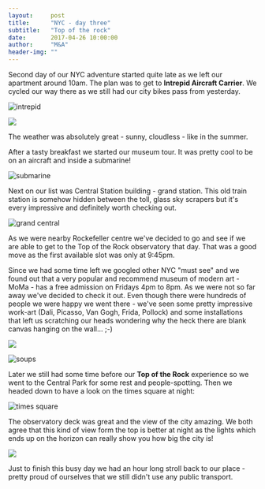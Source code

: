 ```yaml
---
layout:     post
title:      "NYC - day three"
subtitle:   "Top of the rock"
date:       2017-04-26 10:00:00
author:     "M&A"
header-img: ""
---
```


Second day of our NYC adventure started quite late as we left our apartment around 10am.
The plan was to get to **Intrepid Aircraft Carrier**. We cycled our way there as we still had our city bikes pass from yesterday.

![intrepid](https://lh3.googleusercontent.com/iP3q7BIWicz-8Grg-AKvYw6e_Qtds7OOQHjGh1unLJZ20Sf2rupkabKkBhADShpK0dS-VXysSr6FfEsXqq1l2YKyl6UccJe6GneJzWfrNbG_SoQkYoEej4pQGJkFQ7vrAZubNmk4d2w92ciDCsxi7nQO8oqx8QY6STU2fvRBUwCUUdxoBenwk7z8St78UoBHmtjQOst7iupy6j7hQEJT5CApaLENCZrzGj7kjcq1eyyhgSUDQd-Dhpjbw3iMnAKZ-NfE4KzH1Y1xaMIaMneWfjNXkYNfq-yslXMjUeYZEY7_SFXd82ZVxlI8_ZOwFM8RWivX5bF_S5awEzSclea6uUFBM-FyWKhdP51ed579mPw3pIA8JpwlDmDZIaax0c2OxXughQoU5gvxtP7yzPjfJUyBJD8yMvrArCTLYEclRGWW68sZpkKHK793iIV3qtkpLnT35A0ZFx6EyO4-3jVm-QRxkGqt7AndG5O5504pjtlV1gVXfUD3U2lMlIx9-CjZDGVxr8-6iwjq_i5Kh9vns3_0fSKVbBoBjNXEb9B-IfYJ69Vp4gZhS9REO_YVShH_wEql_T8fik2kj5Q7JW6eayQwLk1hLTM9oLMGIFrwJYzOLhrKPOx0MIH28AZBbl67ZJLC8V6jI2w6PWHKnt5u3OqxY2-pcdc3VXHvLheeyFM=w1387-h781-no)

![](https://lh3.googleusercontent.com/4SkHgqBgtOwZ7Y6ziAcsLj2esU7nORPJOuVw-R1ulrOLSELu0BAliczIxTzfmZY0Pb4i1n5oh6rPz6lCF2NOe32EuRsFmbpQqc4ragMM_tVq0hifySX_8AcA2WLaMNOATWYJClxAuwcXu3DFA5APIxCAnoccbyNfUBeinHhNvJGAoIzScfGWBPww3ZzC-bqxpVEkNF2rhW2vL5gRRAK1-fNu8dvtumyKCJXDPmSlSQVKAz7m2NSSaxD5Qs3St1Qu_ptVmyskv-_AR3Lk7gR9D4v6zogmI65UFDFAk0FRTRpQKOVDK47gPdhRnnqFuEZD5y21r8uGGXtN5MTK2N8NMKfZK6GSChluTHZhFMCh-k_U4fFCcB7JplQXuL6vGt4JRVbZTQJs5OPFG0uxoZtlUT_UwJrSys1KHiAdqxBKXUMICUqBqMYBPF2O1coQdAMB5Ve6pAXhbL3qWZGpwmB-yLI-ybMWMP2SLnOIFoSPdfFSy_Sci23BvJP8cwSwpbnidfv7Cd_MrknMvRGQjwOV7MutfJvwXg05vD0VfsZdu4_y7oClYBai_tZGaqDmlShinAusvoz658EAIYHRoj6HmFfoc0DYO84VGNPLUq0QrXQYbXdwJfadWliLTwzf_NQ-JDz5aT6C04gjUfTzZWwgLZIIFbeDLn_DLO6rlRKx80I=w1387-h781-no)

The weather was absolutely great - sunny, cloudless - like in the summer.

After a tasty breakfast we started our museum tour. It was pretty cool to be on an aircraft and inside a submarine!

![submarine](https://lh3.googleusercontent.com/ZbuJHTSB-8VzA6U0HK2Of3aedfhpkQI1Yly1_35gwWHJAEnsWX8u2FAsEv_UZHRCp2zTX2QMA0Spb8isJhdwPuVBOEGsKa35zrZLqEW3rB17yJim1C7rj7fDEN75vgufURZWIWo7blJgwVZVdmIxHzIyMjcYQ3iJkolKLJGMQnOi4sxR75Nt39__viercax-86F9pxXcFjrASlETdXjudDMGCQmJDv3DuoAm6bFy7dQHF0WCVcK1_IgpNcjZo-aCmmiJ7dUOZ6UDaTBGCWPA8qxqz5MtFW1QTB4yjNDk4OE7-RHoFElelSJYewQO2-0aZpQPfbKhtYhXcZeHMstSsanl4_AI_o7Dnwrg_zsTrPLE5s9jvwyK5YLu8cOXlsNKuWeOPFZd45mZ0mf_UkJupFNrpmk3vPBW1gmmTWcKhMgq2eebNsCQqTy8gkXxr_5U8zNUKPc00ianYDR4q8nfeG6YZt6RiHcYBeea5uRKgJZsPTE_GhCjGecAVxar7UpVNx77g4nzUXQmWXFbOPD-obm06WtykqkH6_SrhKShu9NuEZE3MbwdKVULI-6nQKa14tAXPtwkrOuBaPwJ3GpC0gIRycNp-0Ek9KNN15tiiNVKIhWdUptnli5b5-doy71A0VnthX-r9rpagNtZk9onPNvWXuNsjt2-sEo9BG5IGlc=w439-h780-no)

Next on our list was Central Station building - grand station. This old train station is somehow hidden between the toll, glass sky scrapers but it's every impressive and definitely worth checking out.

![grand central](https://lh3.googleusercontent.com/aN1KkeP95gdhR4XjFAMjhmNLzuLdc3XPhj6HydQc5nhfNO4S_ONy_ecBltAl3jCPrARv6VMOf7k-qVAZSk9bTahsYPzzxCikz-MBO4QruPOkQeaSJdTxwzTE0zBCn2vEGRXh1VY4zecRJEluycPxWu2yq1TUnIHAGRAF-aL8_RvJRQZkl2Fuj7Wc-NRdaRp7ZuviSjbSjF0UobqRSjelZe-o2z5jDd3vRp407A9h2NIQuVeqLFIGdyE9Lf59fs5lwOPughC4pQ3cPBo30MR6OUEbVOsG7TufqVPbgLb0gvmEMLczGn92DyGhk6PXY9CV6q5pSnQonEwpzKElR_F3AE4u4-wYEndqaM5J8JMiLND0HQSVCYvDo7JRW_xjwEwCnzSTrBlLtiQQSMYBaAQtzi6ae6KBGtGUG6dVj3sL5sebL-S-HR1j4FU5ii3xV66-1N7_WXYKxh8xgDYpl_6CwzVB3zWJvrGYHUEz3f-hRn-UNvUv8iT0ZGShoXiy3ysrcafmu6TSy42mpcgPU-NyfI56JYXc-wLdStDSpOtz84OWaxZ-DZyLDa0Fu80xlvgqouBb6cWlfPym4yVMIz4pYJdN5pd1jX-25L2wS1gjSA86WUaFj8TxZ-om_51Sr59LFvodpWH74eq5p8K6lWLiszRYnI8bB_6HAzraN6CTkiA=w1387-h781-no)

As we were nearby Rockefeller centre we've decided to go and see if we are able to get to the Top of the Rock observatory that day. That was a good move as the first available slot was only at 9:45pm.

Since we had some time left we googled other NYC "must see" and we found out that a very popular and recommend museum of modern art - MoMa - has a free admission on Fridays 4pm to 8pm. As we were not so far away we've decided to check it out. Even though there were hundreds of people we were happy we went there - we've seen some pretty impressive work-art (Dali, Picasso, Van Gogh, Frida, Pollock) and some installations that left us scratching our heads wondering why the heck there are blank canvas hanging on the wall... ;-)

![](https://lh3.googleusercontent.com/v5jAD53BbOSRa4gdNR3wFtSiLI-xn9HBzxjyLtbq24LdIR4CJF3I12P2vKkBGKifN2yEutxsfvy8nQS_SEugYItRgWdtRbgiaKPBvQOaVvle4yZzOwUtj5X-v7w5EhgK91ygrj3JaXROOfxGCFA9Ejilo9bCRbWI7N3gn5amjR4RRPS9f8iOTmXGe2v37Lvs1kA53owSvmu3eDBcP3h41_FNbpwWsd49r6et3W1ltKutsEwxHJyG6XENf18BQ7_iXYDXmfS6YOD1e0ZLfF-4wZykw0Pw8BLDMuTlOv5Z2mpyKUoOtgAZZ4BbFbaYDvYtbYuX0WXLy8B1__XyGvAM8PoiAlBjagfWMr-kA9iOzqKchZ9NTYdbbX9-QrKtqW5vkz6FnyIanFTKum-tXIeLhISDBRn9r6YVSaQPoXbkVcUHb2erfCa3nQarVdn8VayjbWd8mUADjtBjZEbpHHcocYFbMd_iEi1sO-QBukh9Cx438mNEJv38a2Vi5qI_Vpz0PvV-ZV7yQ6mzgnq7bwuxSaww9ZcLkva6pviEWF1UdrBIa0FOo04gBbjSBuC26fAXRxwnb_YQBZpxcPO9uPanY2tqIcPFVdsQ_zSeyxux22bLhRb9kcj0v_T2cTnpvVv6Si2rZH6yfIvQyFDaBCjOCfBGxmhyVi6qJ0NO0bpNGZA=w1387-h781-no)

![soups](https://lh3.googleusercontent.com/GjTHHMck8uDdwY9n7Q36ak-K3yk-zL18Web28rXmzpLiwZeENpw_sJZ-8FZyX-H8BjSZhlelGIrJfMsmk-q1X5a4u3CbXDbbIXkAvgf133ors3HwWg0hVYU79yZHcajsC7MzM5xpm5mVKgab8qwd3QuhpZLhV3CilhGevrf2sz-OGcecz6cYMe8KeI-Wx_k99DsN88_7Hyaepu0GsIviJSyE1L6q0GwDu3T6pFB4GGT5ROLM1ZXpw_bWesM-kxmwEUlgi2jqNiSjqSmux2LoUaT-9HWLea6lIlMdVk_g3DGAj1BnzuZafCrXxiOb46Cm3xkQlJXa4rhmGRofkbsL2cidpFJvhuI7vV7_vyG6Qj_t8qh-YpFePynysPv3IUJCLuHEmoQJih9hT3HwKpWyqcBYLSS4si9ZddbfwoogIzvgFcWcV3JY9z0virIFYgHz3ZK7SgXv00FbJhwMbJ_DGZY-pjd1eB01XA3hjhvLbp_qOGJ8Sh1mn3SNuxbF4B7GnZvzXNw3htyGUNiGO208jiaNtxWQxAH7ni6sO5qKXqTbaSz_XYF7MGS-cVxXN4b2h-Pmn3MGoYMjbUQQnvrVAfRXNV6b_i2iTAfCM43EQbdActXpfeRyAkK1LSWNTUS9sWBdZz0IvEAUkKSbGpO9yi5tZRJ8ikPWM0eJFLyWSYw=w1372-h780-no)

Later we still had some time before our **Top of the Rock** experience so we went to the Central Park for some rest and people-spotting. Then we headed down to have a look on the times square at night:

![times square](https://lh3.googleusercontent.com/ffXC8GnLNsL7IgJfjiMIKJiq1DT31HLD486LFWo0z2SiaJWGBxn7eIdQ3zwtx0cjfFoX5aFUnxQ8X2CHa1BUSogFsBylTrCxcmX7F7dbh9286-RZYiUKGM_V70mLn1H4nNKN3F_PGyNT3XEzproJ979QBetlUvrA0fRPCVB_PpdD5IoZl9ztHm3nETP8vUiEOe40F5W1kI_5mCQF4CqMGYFE7O3xbCCBESg98OGca2dlmv_fHa2rF92peQqd3f8q9Pp2w6wGLGU3dp-VQrT9L1xY8FtABhlf20PuSjnOhFen5mb5lz0oJ44I1oRGmmJ0FG0yXdq-22zDSPvf1L3vAHJdrh619UPcQzid-fbqF5-UqZybuTX4IjnaUnBWSQQs5vDfhfoyP9OnNzT1jJiacb_LnurHEfO4XVOQoYbaS6y0YWeY74koZB5bPbsa_zMyhAvjMaLAqCLjiIU4CpVseTrju7-6IMXHhLFEMEsIpJ9RQSCld6iWUdkIeC3Kzk5jJgi3eq5z-sf0HGk1zVvgbHyRYeiu6_xe2ak6y5Rt8CQ7BGGrNZhA5EiulbTTbNHQjJc6ibgNlVWktTLKp-NjJVdW_N8cjab_33sbv-wU9gLIdTY8hPwM1vwpY-TH2tCni-hJMM7Fj63TXVjJRJR51hndtWiVzO97_A_wYWEdNm0=w1387-h781-no)

The observatory deck was great and the view of the city amazing. We both agree that this kind of view form the top is better at night as the lights which ends up on the horizon can really show you how big the city is!

![](https://lh3.googleusercontent.com/hYi_87f79Nb9j0-xRqMgTF984W1VwMXNu_D6ysf4kHVywHa33V9ZUf9bTzHfEOwxAmzD79uwYG_3ZoAeoU3uDGedteb2wSY4OgbiHff0AP6Tq6O5CL-9f6mF6oGJmvcp_FeMd6zOhsIah2SCIhktFGF8dL4DCUO2R711_AO2Mvi_1lUBhuTgcOWDfwW1fPZXaLGUK3SxnOgboTG_L11xAcMottAmR759WiWBwqoRdS5Jszu-w3-1lWQ1sdC9CasP9eIKNogqqcDFuMYom8DONUy7g6aIINo-teeT8CSliC45OK7AFYbYegSbeiZ-lgUB44QTcebdwAgZKgOKfjoiuWEMRMR0rfdND4cs-qLX-OatdSpC2Ei3vAN-2QezPQwr70QfAzHegl7q2xWbvOnutUPjGiStGpMvNyzNkGT6Y_NM5cxLlVnPqGMNM9OCLObtAoKlq2lzSDh4zftM9IEv-VhBdAhm7d1wCEPvhrrs_2tgGb_V6KbMUlDIU0zx0ZW6j1aBb-ImZ2zlG1r9xdRdFJSXCSqgKbb8m6jvx7g4vShSyeXzZViJsxwM0oe7B7KBdSJXTvVwqbod8LEC_6uF-Sxq7-8qkSEkeaUh752STrd42lbM_jUdNl3sPtZ-IxdKTFlP4rRz0iSE_X9e74BXn1JsPr6WbhYExOoDpv4FJf8=w1387-h781-no)

Just to finish this busy day we had an hour long stroll back to our place - pretty proud of ourselves that we still didn't use any public transport.
